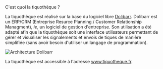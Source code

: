 C'est quoi la tiquothèque ?

La tiquothèque est réalisé sur la base du logiciel libre [Dolibarr](https://www.dolibarr.org). Dolibarr est un ERP/CRM (Entreprise Resurce Planning / Customer Relationship Managment), *ie*, un logiciel de gestion d'entreprise. Son utilisation a été adapté afin que la tiquothèque soit une interface utilisateurs permettant de gérer et visualiser les signalements et envois de tiques de manière simplifiée (sans avoir besoin d'utiliser un langage de programmation).

![Architecture Dolibarr](images/Dolibarr.PNG)

La tiquothèque est accessible à l'adresse www.tiquotheque.fr.
